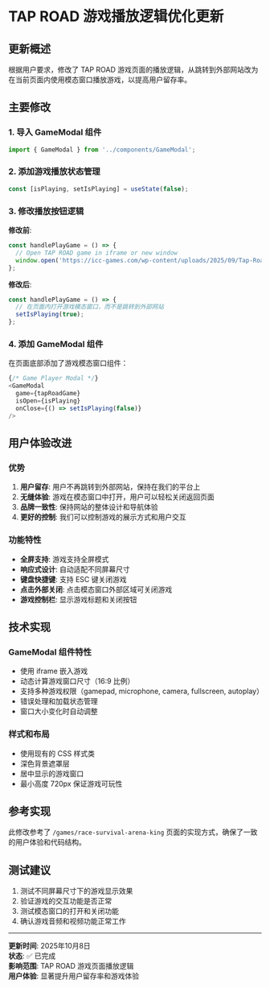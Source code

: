 # TAP ROAD 游戏播放逻辑优化更新

## 更新概述
根据用户要求，修改了 TAP ROAD 游戏页面的播放逻辑，从跳转到外部网站改为在当前页面内使用模态窗口播放游戏，以提高用户留存率。

## 主要修改

### 1. 导入 GameModal 组件
```typescript
import { GameModal } from '../components/GameModal';
```

### 2. 添加游戏播放状态管理
```typescript
const [isPlaying, setIsPlaying] = useState(false);
```

### 3. 修改播放按钮逻辑
**修改前**:
```typescript
const handlePlayGame = () => {
  // Open TAP ROAD game in iframe or new window
  window.open('https://icc-games.com/wp-content/uploads/2025/09/Tap-Road.html', '_blank');
};
```

**修改后**:
```typescript
const handlePlayGame = () => {
  // 在页面内打开游戏模态窗口，而不是跳转到外部网站
  setIsPlaying(true);
};
```

### 4. 添加 GameModal 组件
在页面底部添加了游戏模态窗口组件：
```typescript
{/* Game Player Modal */}
<GameModal
  game={tapRoadGame}
  isOpen={isPlaying}
  onClose={() => setIsPlaying(false)}
/>
```

## 用户体验改进

### 优势
1. **用户留存**: 用户不再跳转到外部网站，保持在我们的平台上
2. **无缝体验**: 游戏在模态窗口中打开，用户可以轻松关闭返回页面
3. **品牌一致性**: 保持网站的整体设计和导航体验
4. **更好的控制**: 我们可以控制游戏的展示方式和用户交互

### 功能特性
- **全屏支持**: 游戏支持全屏模式
- **响应式设计**: 自动适配不同屏幕尺寸
- **键盘快捷键**: 支持 ESC 键关闭游戏
- **点击外部关闭**: 点击模态窗口外部区域可关闭游戏
- **游戏控制栏**: 显示游戏标题和关闭按钮

## 技术实现

### GameModal 组件特性
- 使用 iframe 嵌入游戏
- 动态计算游戏窗口尺寸（16:9 比例）
- 支持多种游戏权限（gamepad, microphone, camera, fullscreen, autoplay）
- 错误处理和加载状态管理
- 窗口大小变化时自动调整

### 样式和布局
- 使用现有的 CSS 样式类
- 深色背景遮罩层
- 居中显示的游戏窗口
- 最小高度 720px 保证游戏可玩性

## 参考实现
此修改参考了 `/games/race-survival-arena-king` 页面的实现方式，确保了一致的用户体验和代码结构。

## 测试建议
1. 测试不同屏幕尺寸下的游戏显示效果
2. 验证游戏的交互功能是否正常
3. 测试模态窗口的打开和关闭功能
4. 确认游戏音频和视频功能正常工作

---

**更新时间**: 2025年10月8日  
**状态**: ✅ 已完成  
**影响范围**: TAP ROAD 游戏页面播放逻辑  
**用户体验**: 显著提升用户留存率和游戏体验
